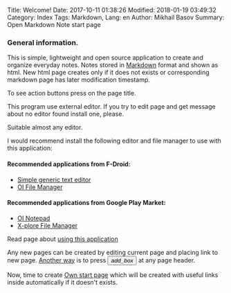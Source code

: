 Title: Welcome!
Date: 2017-10-11 01:38:26
Modified: 2018-01-19 03:49:32
Category: Index
Tags: Markdown,
Lang: en
Author: Mikhail Basov
Summary: Open Markdown Note start page

### General information.

This is simple, lightweight and open source application to create and organize everyday notes.
Notes stored in [Markdown](Markdown.html) format and shown as html. New html page creates only if it does not exists or corresponding markdown page has later modification timestamp.

<span class="bg-yellow">To see action buttons press on the page title.</span>

This program use external editor. If you try to edit page and get message about no editor found install one, please.

Suitable almost any editor. 

I would recommend install the following editor and file manager to use with this application:

#### Recommended applications from F-Droid:

* [Simple generic text editor](https://f-droid.org/app/org.billthefarmer.editor)
* [OI File Manager](https://f-droid.org/app/org.openintents.filemanager)

#### Recommended applications from Google Play Market:

* [OI Notepad](market://details?id=org.openintents.notepad)
* [X-plore File Manager](market://details?id=com.lonelycatgames.Xplore)

Read page about [using this application](Help.html)

Any new pages can be created by editing current page and placing link to new page. 
[Another way](Help.html#-button-onclick-android-newpagebuttoncallback-i-class-material-icons-add_box-i-button-add-new-page-) is to press <button onclick="Android.newPageButtonCallback()"> <i class="material-icons">add_box</i> </button> at any page header.

Now, time to create [Own start page](../Start.html) which will be created with useful links inside automatically if it doesn't exists.
